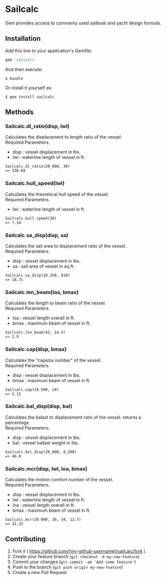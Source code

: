 # Sailcalc

Gem provides access to commenly used sailboat and yacht design formula.  

## Installation

Add this line to your application's Gemfile:

```ruby
gem 'sailcalc'
```

And then execute:

    $ bundle

Or install it yourself as:

    $ gem install sailcalc

## Methods

### Sailcalc.dl_ratio(disp, lwl)

Calculates the displacement to length ratio of the vessel.   
Required Parameters.  

* disp : vessel displacement in lbs.
* lwl : waterline length of vessel in ft.

```
Sailcalc.dl_ratio(20_000, 30)  
=> 330.69
```
### Sailcalc.hull_speed(lwl)

Calculates the theoretical hull speed of the vessel.   
Required Parameters.  

* lwl : waterline length of vessel in ft.

```
Sailcalc.hull_speed(30)  
=> 7.34
```

### Sailcalc.sa_disp(disp, sa)

Calculates the sail area to displacement ratio of the vessel.   
Required Parameters.  

* disp : vessel displacement in lbs.
* sa : sail area of vessel in sq.ft.

```
Sailcalc.sa_disp(18_250, 810)  
=> 18.71
```

### Sailcalc.len_beam(loa, bmax)

Calculates the length to beam ratio of the vessel.   
Required Parameters.  

* loa : vessel length overall in ft.
* bmax : maximum beam of vessel in ft.

```
Sailcalc.len_beam(42, 14.5)  
=> 2.9
```

### Sailcalc.cap(disp, bmax)

Calculates the "capsize number" of the vessel.   
Required Parameters.  

* disp : vessel displacement in lbs.
* bmax : maximum beam of vessel in ft.

```
Sailcalc.cap(18_500, 14)  
=> 2.12
```
### Sailcalc.bal_disp(disp, bal)

Calculates the balast to displacement ratio of the vessel. returns a percentage.   
Required Parameters.  

* disp : vessel displacement in lbs.
* bal : vessel ballast weight in lbs.

```
Sailcalc.bal_disp(20_000, 9_200)  
=> 46.0
```

### Sailcalc.mcr(disp, lwl, loa, bmax)

Calculates the motion comfort number of the vessel.   
Required Parameters.  

* disp : vessel displacement in lbs.
* lwl : waterline length of vessel in ft.
* loa : vessel length overall in ft.
* bmax : maximum beam of vessel in ft.

```
Sailcalc.mcr(20_000, 30, 34, 12.7)  
=> 31.32
```
## Contributing

1. Fork it ( https://github.com/[my-github-username]/sailcalc/fork )
2. Create your feature branch (`git checkout -b my-new-feature`)
3. Commit your changes (`git commit -am 'Add some feature'`)
4. Push to the branch (`git push origin my-new-feature`)
5. Create a new Pull Request